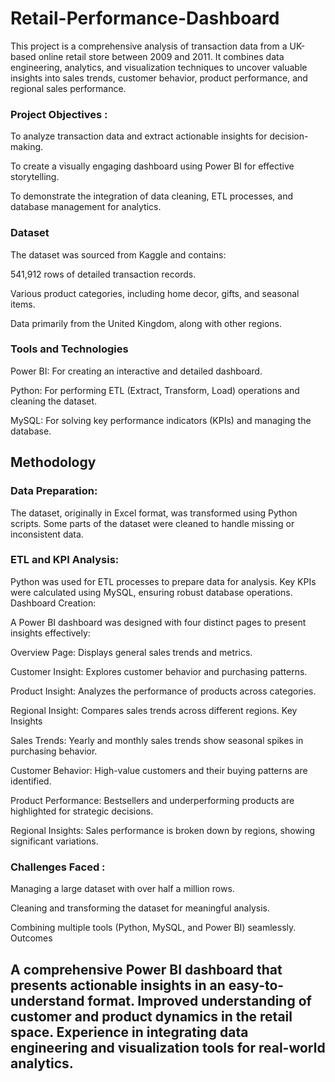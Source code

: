 # Retail-Performance-Dashboard
This project is a comprehensive analysis of transaction data from a UK-based online retail store between 2009 and 2011. It combines data engineering, analytics, and visualization techniques to uncover valuable insights into sales trends, customer behavior, product performance, and regional sales performance.

### Project Objectives :
To analyze transaction data and extract actionable insights for decision-making.

To create a visually engaging dashboard using Power BI for effective storytelling.

To demonstrate the integration of data cleaning, ETL processes, and database management for analytics.

### Dataset 

The dataset was sourced from Kaggle and contains:

541,912 rows of detailed transaction records.

Various product categories, including home decor, gifts, and seasonal items.

Data primarily from the United Kingdom, along with other regions.

### Tools and Technologies
Power BI: For creating an interactive and detailed dashboard.

Python: For performing ETL (Extract, Transform, Load) operations and cleaning the dataset.

MySQL: For solving key performance indicators (KPIs) and managing the database.

## Methodology

### Data Preparation:

The dataset, originally in Excel format, was transformed using Python scripts.
Some parts of the dataset were cleaned to handle missing or inconsistent data.

### ETL and KPI Analysis:

Python was used for ETL processes to prepare data for analysis.
Key KPIs were calculated using MySQL, ensuring robust database operations.
Dashboard Creation:

A Power BI dashboard was designed with four distinct pages to present insights effectively:

Overview Page: Displays general sales trends and metrics.

Customer Insight: Explores customer behavior and purchasing patterns.

Product Insight: Analyzes the performance of products across categories.

Regional Insight: Compares sales trends across different regions.
Key Insights

Sales Trends: Yearly and monthly sales trends show seasonal spikes in purchasing behavior.

Customer Behavior: High-value customers and their buying patterns are identified.

Product Performance: Bestsellers and underperforming products are highlighted for strategic decisions.

Regional Insights: Sales performance is broken down by regions, showing significant variations.

### Challenges Faced :

Managing a large dataset with over half a million rows.

Cleaning and transforming the dataset for meaningful analysis.

Combining multiple tools (Python, MySQL, and Power BI) seamlessly.
Outcomes

 A comprehensive Power BI dashboard that presents actionable insights in an easy-to-understand format.
Improved understanding of customer and product dynamics in the retail space.
Experience in integrating data engineering and visualization tools for real-world analytics.
----------------------------------------------------------------------------------------------------

